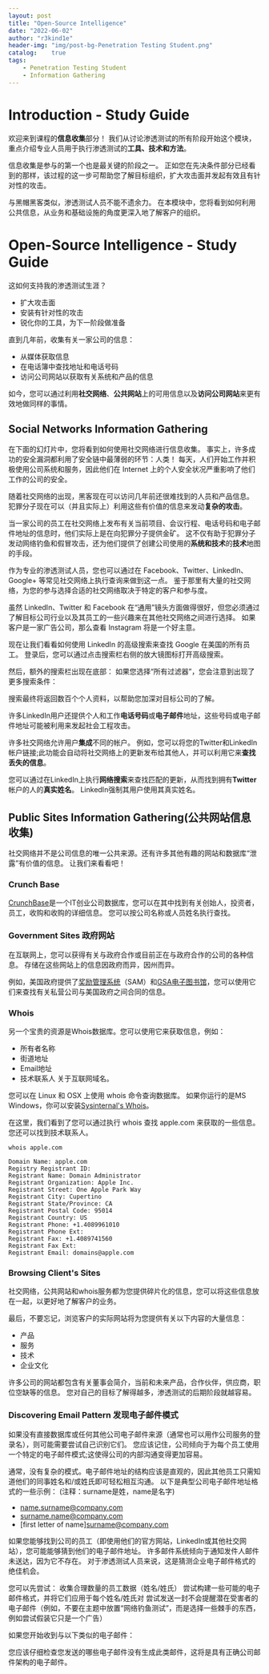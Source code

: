 ```yaml
---
layout: post
title: "Open-Source Intelligence"
date: "2022-06-02"
author: "r3kind1e"
header-img: "img/post-bg-Penetration Testing Student.png"
catalog:    true
tags: 
    - Penetration Testing Student
    - Information Gathering
---
```


# Introduction - Study Guide
欢迎来到课程的**信息收集**部分！
我们从讨论渗透测试的所有阶段开始这个模块，重点介绍专业人员用于执行渗透测试的**工具、技术和方法**。

信息收集是参与的第一个也是最关键的阶段之一。
正如您在先决条件部分已经看到的那样，该过程的这一步可帮助您了解目标组织，扩大攻击面并发起有效且有针对性的攻击。

与黑帽黑客类似，渗透测试人员不能不遗余力。
在本模块中，您将看到如何利用公共信息，从业务和基础设施的角度更深入地了解客户的组织。

# Open-Source Intelligence - Study Guide
这如何支持我的渗透测试生涯？
* 扩大攻击面
* 安装有针对性的攻击
* 锐化你的工具，为下一阶段做准备

直到几年前，收集有关一家公司的信息：
* 从媒体获取信息
* 在电话簿中查找地址和电话号码
* 访问公司网站以获取有关系统和产品的信息

如今，您可以通过利用**社交网络**、**公共网站**上的可用信息以及**访问公司网站**来更有效地做同样的事情。

## Social Networks Information Gathering
在下面的幻灯片中，您将看到如何使用社交网络进行信息收集。 事实上，许多成功的安全漏洞都利用了安全链中最薄弱的环节：人类！
每天，人们开始工作并积极使用公司系统和服务，因此他们在 Internet 上的个人安全状况严重影响了他们工作的公司的安全。

随着社交网络的出现，黑客现在可以访问几年前还很难找到的人员和产品信息。
犯罪分子现在可以（并且实际上）利用这些有价值的信息来发动**复杂的攻击**。

当一家公司的员工在社交网络上发布有关当前项目、会议行程、电话号码和电子邮件地址的信息时，他们实际上是在向犯罪分子提供金矿。
这不仅有助于犯罪分子发动网络钓鱼和假冒攻击，还为他们提供了创建公司使用的**系统和技术**的**技术**地图的手段。

作为专业的渗透测试人员，您也可以通过在 Facebook、Twitter、LinkedIn、Google+ 等常见社交网络上执行查询来做到这一点。
鉴于那里有大量的社交网络，为您的参与选择合适的社交网络取决于特定的客户和参与度。

虽然 LinkedIn、Twitter 和 Facebook 在“通用”镜头方面做得很好，但您必须通过了解目标公司行业以及其员工的一些兴趣来在其他社交网络之间进行选择。
如果客户是一家广告公司，那么查看 Instagram 将是一个好主意。

现在让我们看看如何使用 LinkedIn 的高级搜索来查找 Google 在美国的所有员工。
登录后，您可以通过点击搜索栏右侧的放大镜图标打开高级搜索。

然后，额外的搜索栏出现在底部：
如果您选择“所有过滤器”，您会注意到出现了更多搜索条件：

搜索最终将返回数百个个人资料，以帮助您加深对目标公司的了解。

许多LinkedIn用户还提供个人和工作**电话号码**或**电子邮件**地址，这些号码或电子邮件地址可能被利用来发起社会工程攻击。

许多社交网络允许用户**集成**不同的帐户。
例如，您可以将您的Twitter和LinkedIn帐户链接;此功能会自动将社交网络上的更新发布给其他人，并可以利用它来**查找丢失的信息**。

您可以通过在LinkedIn上执行**网络搜索**来查找匹配的更新，从而找到拥有**Twitter**帐户的人的**真实姓名**。
LinkedIn强制其用户使用其真实姓名。

## Public Sites Information Gathering(公共网站信息收集)
社交网络并不是公司信息的唯一公共来源。还有许多其他有趣的网站和数据库“泄露”有价值的信息。
让我们来看看吧！

### Crunch Base
[CrunchBase](http://www.crunchbase.com/)是一个IT创业公司数据库，您可以在其中找到有关创始人，投资者，员工，收购和收购的详细信息。
您可以按公司名称或人员姓名执行查找。

### Government Sites 政府网站
在互联网上，您可以获得有关与政府合作或目前正在与政府合作的公司的各种信息。
存储在这些网站上的信息因政府而异，因州而异。

例如，美国政府提供了[奖励管理系统](https://sam.gov/content/home)（SAM）和[GSA电子图书馆](https://www.gsaelibrary.gsa.gov/ElibMain/home.do)，您可以使用它们来查找有关私营公司与美国政府之间合同的信息。

### Whois
另一个宝贵的资源是Whois数据库。您可以使用它来获取信息，例如：
* 所有者名称
* 街道地址
* Email地址
* 技术联系人
关于互联网域名。

您可以在 Linux 和 OSX 上使用 whois 命令查询数据库。
如果你运行的是MS Windows，你可以安装[Sysinternal's Whois](https://docs.microsoft.com/zh-cn/sysinternals/downloads/whois)。

在这里，我们看到了您可以通过执行 whois 查找 apple.com 来获取的一些信息。您还可以找到技术联系人。
```
whois apple.com

Domain Name: apple.com
Registry Registrant ID: 
Registrant Name: Domain Administrator
Registrant Organization: Apple Inc.
Registrant Street: One Apple Park Way
Registrant City: Cupertino
Registrant State/Province: CA
Registrant Postal Code: 95014
Registrant Country: US
Registrant Phone: +1.4089961010
Registrant Phone Ext: 
Registrant Fax: +1.4089741560
Registrant Fax Ext: 
Registrant Email: domains@apple.com
```

### Browsing Client's Sites
社交网络，公共网站和whois服务都为您提供碎片化的信息，您可以将这些信息放在一起，以更好地了解客户的业务。

最后，不要忘记，浏览客户的实际网站将为您提供有关以下内容的大量信息：
* 产品
* 服务
* 技术
* 企业文化

许多公司的网站都包含有关董事会简介，当前和未来产品，合作伙伴，供应商，职位空缺等的信息。
您对自己的目标了解得越多，渗透测试的后期阶段就越容易。

### Discovering Email Pattern 发现电子邮件模式
如果没有直接数据库或任何其他公司电子邮件来源（通常也可以用作公司服务的登录名），则可能需要尝试自己识别它们。
您应该记住，公司倾向于为每个员工使用一个特定的电子邮件模式;这使得公司的内部沟通变得更加容易。

通常，没有复杂的模式。电子邮件地址的结构应该是直观的，因此其他员工只需知道他们的同事姓名和/或姓氏即可轻松相互沟通。
以下是典型公司电子邮件地址格式的一些示例：
(注释：surname是姓，name是名字)
* name.surname@company.com
* surname.name@company.com
* [first letter of name]surname@company.com

如果您能够找到公司的员工（即使用他们的官方网站，LinkedIn或其他社交网站），您可能能够猜到他们的电子邮件地址。
许多邮件系统倾向于通知发件人邮件未送达，因为它不存在。
对于渗透测试人员来说，这是猜测企业电子邮件格式的绝佳机会。

您可以先尝试：
收集合理数量的员工数据（姓名/姓氏）
尝试构建一些可能的电子邮件格式，并将它们应用于每个姓名/姓氏对
尝试发送一封不会提醒潜在受害者的电子邮件（例如，不要在主题中放置“网络钓鱼测试”，而是选择一些棘手的东西，例如尝试假装它只是一个广告）

如果您开始收到与以下类似的电子邮件：

您应该仔细检查您发送的哪些电子邮件没有生成此类邮件，这将是具有正确公司邮件架构的电子邮件。